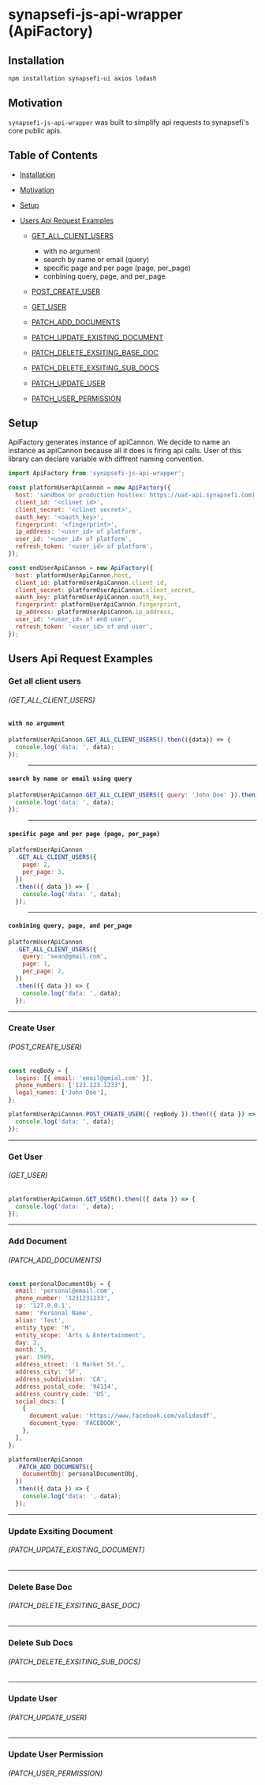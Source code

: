 # synapsefi-js-api-wrapper (ApiFactory)

## Installation
```sh
npm installation synapsefi-ui axios lodash
```

## Motivation
`synapsefi-js-api-wrapper` was built to simplify api requests to synapsefi's core public apis.


## Table of Contents
- [Installation](#installation)
- [Motivation](#motivation)
- [Setup](#setup)

- [Users Api Request Examples](#users-api-request-examples)
  - [GET_ALL_CLIENT_USERS](#get-all-client-users)
    - with no argument
    - search by name or email (query)
    - specific page and per page (page, per_page)
    - conbining query, page, and per_page

  - [POST_CREATE_USER](#create-user)
  - [GET_USER](#get-user)
  - [PATCH_ADD_DOCUMENTS](#add-document)
  - [PATCH_UPDATE_EXISTING_DOCUMENT](#update-exsiting-document)
  - [PATCH_DELETE_EXSITING_BASE_DOC](#delete-base-doc)
  - [PATCH_DELETE_EXSITING_SUB_DOCS](#delete-sub-docs)
  - [PATCH_UPDATE_USER](#update-user)
  - [PATCH_USER_PERMISSION](#update-user-permission)


## Setup
ApiFactory generates instance of apiCannon.
We decide to name an instance as apiCannon because all it does is firing api calls.
User of this library can declare variable with diffrent naming convention.

```js
import ApiFactory from 'synapsefi-js-api-wrapper';

const platformUserApiCannon = new ApiFactory({
  host: 'sandbox or production host(ex: https://uat-api.synapsefi.com)',
  client_id: '<clinet id>',
  client_secret: '<clinet secret>',
  oauth_key: '<oauth_key>',
  fingerprint: '<fingerprint>',
  ip_address: '<user_id> of platform',
  user_id: '<user_id> of platform',
  refresh_token: '<user_id> of platform',
});

const endUserApiCannon = new ApiFactory({
  host: platformUserApiCannon.host,
  client_id: platformUserApiCannon.client_id,
  client_secret: platformUserApiCannon.client_secret,
  oauth_key: platformUserApiCannon.oauth_key,
  fingerprint: platformUserApiCannon.fingerprint,
  ip_address: platformUserApiCannon.ip_address,
  user_id: '<user_id> of end user',
  refresh_token: '<user_id> of end user',
});
```

## Users Api Request Examples

### Get all client users
###### (GET_ALL_CLIENT_USERS)

#### `with no argument`
```js
platformUserApiCannon.GET_ALL_CLIENT_USERS().then(({data}) => {
  console.log('data: ', data);
});
```
> ---
#### `search by name or email using query`
```js
platformUserApiCannon.GET_ALL_CLIENT_USERS({ query: 'John Doe' }).then(({data}) => {
  console.log('data: ', data);
});
```
> ---

#### `specific page and per page (page, per_page)`
```js
platformUserApiCannon
  .GET_ALL_CLIENT_USERS({
    page: 2,
    per_page: 3,
  })
  .then(({ data }) => {
    console.log('data: ', data);
  });
```

> ---

#### `conbining query, page, and per_page`
```js
platformUserApiCannon
  .GET_ALL_CLIENT_USERS({
    query: 'sean@gmail.com',
    page: 1,
    per_page: 2,
  })
  .then(({ data }) => {
    console.log('data: ', data);
  });
```

---

### Create User
###### (POST_CREATE_USER)
```js
const reqBody = {
  logins: [{ email: 'email@gmial.com' }],
  phone_numbers: ['123.123.1233'],
  legal_names: ['John Doe'],
};

platformUserApiCannon.POST_CREATE_USER({ reqBody }).then(({ data }) => {
  console.log('data: ', data);
});
```

---
### Get User
###### (GET_USER)
```js
platformUserApiCannon.GET_USER().then(({ data }) => {
  console.log('data: ', data);
});
```

---
### Add Document
###### (PATCH_ADD_DOCUMENTS)
```js
const personalDocumentObj = {
  email: 'personal@email.com',
  phone_number: '1231231233',
  ip: '127.0.0.1',
  name: 'Personal Name',
  alias: 'Test',
  entity_type: 'M',
  entity_scope: 'Arts & Entertainment',
  day: 2,
  month: 5,
  year: 1989,
  address_street: '1 Market St.',
  address_city: 'SF',
  address_subdivision: 'CA',
  address_postal_code: '94114',
  address_country_code: 'US',
  social_docs: [
    {
      document_value: 'https://www.facebook.com/validasdf',
      document_type: 'FACEBOOK',
    },
  ],
};

platformUserApiCannon
  .PATCH_ADD_DOCUMENTS({
    documentObj: personalDocumentObj,
  })
  .then(({ data }) => {
    console.log('data: ', data);
  });
```
---
### Update Exsiting Document
###### (PATCH_UPDATE_EXISTING_DOCUMENT)
---
### Delete Base Doc
###### (PATCH_DELETE_EXSITING_BASE_DOC)
---
### Delete Sub Docs
###### (PATCH_DELETE_EXSITING_SUB_DOCS)
---
### Update User
###### (PATCH_UPDATE_USER)
---
### Update User Permission
###### (PATCH_USER_PERMISSION)
